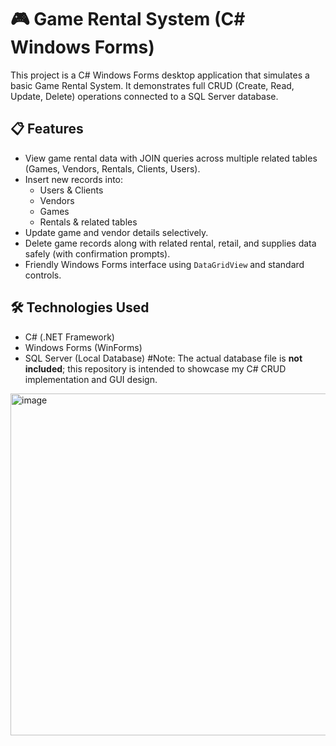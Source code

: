 # 🎮 Game Rental System (C# Windows Forms)

This project is a C# Windows Forms desktop application that simulates a basic Game Rental System. It demonstrates full CRUD (Create, Read, Update, Delete) operations connected to a SQL Server database.

## 📋 Features
- View game rental data with JOIN queries across multiple related tables (Games, Vendors, Rentals, Clients, Users).
- Insert new records into:
  - Users & Clients
  - Vendors
  - Games
  - Rentals & related tables
- Update game and vendor details selectively.
- Delete game records along with related rental, retail, and supplies data safely (with confirmation prompts).
- Friendly Windows Forms interface using `DataGridView` and standard controls.

## 🛠️ Technologies Used
- C# (.NET Framework)
- Windows Forms (WinForms)
- SQL Server (Local Database)
#Note: The actual database file is **not included**; this repository is intended to showcase my C# CRUD implementation and GUI design.

<img width="1008" height="547" alt="image" src="https://github.com/user-attachments/assets/ed1c14dd-d673-4ebf-a04f-9bcdbb8964b0" />
